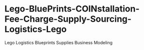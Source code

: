 # Lego-BluePrints-COINstallation-Fee-Charge-Supply-Sourcing-Logistics-Lego
Lego Logistics Blueprints Supplies Business Modeling
